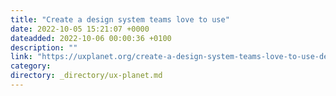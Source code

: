 ```yaml
---
title: "Create a design system teams love to use"
date: 2022-10-05 15:21:07 +0000
dateadded: 2022-10-06 00:00:36 +0100
description: ""
link: "https://uxplanet.org/create-a-design-system-teams-love-to-use-de6fd5e0a952?source=rss----819cc2aaeee0---4"
category:
directory: _directory/ux-planet.md
---
```

